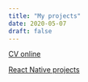 ```yaml
---
title: "My projects"
date: 2020-05-07
draft: false
---
```


[CV online](https://zitanguyen.github.io/portfolio2020/) 
<br />

[React Native projects](https://github.com/ZitaNguyen/ReactNative-learning)

